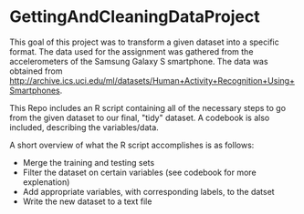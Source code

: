 # GettingAndCleaningDataProject

This goal of this project was to transform a given dataset into a specific format. The data used for the assignment was gathered from the accelerometers of the Samsung Galaxy S smartphone. The data was obtained from http://archive.ics.uci.edu/ml/datasets/Human+Activity+Recognition+Using+Smartphones.

This Repo includes an R script containing all of the necessary steps to go from the given dataset to our final, "tidy" dataset. A codebook is also included, describing the variables/data.

A short overview of what the R script accomplishes is as follows: 
* Merge the training and testing sets
* Filter the dataset on certain variables (see codebook for more explenation)
* Add appropriate variables, with corresponding labels, to the datset
* Write the new dataset to a text file
